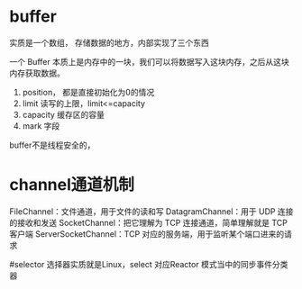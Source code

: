 # buffer
实质是一个数组， 存储数据的地方，内部实现了三个东西

一个 Buffer 本质上是内存中的一块，我们可以将数据写入这块内存，之后从这块内存获取数据。

1. position， 都是直接初始化为0的情况
2. limit 读写的上限，limit<=capacity
3. capacity 缓存区的容量
4. mark 字段


buffer不是线程安全的，

# channel通道机制

FileChannel：文件通道，用于文件的读和写
DatagramChannel：用于 UDP 连接的接收和发送
SocketChannel：把它理解为 TCP 连接通道，简单理解就是 TCP 客户端
ServerSocketChannel：TCP 对应的服务端，用于监听某个端口进来的请求


#selector
选择器实质就是Linux，select 对应Reactor 模式当中的同步事件分类器